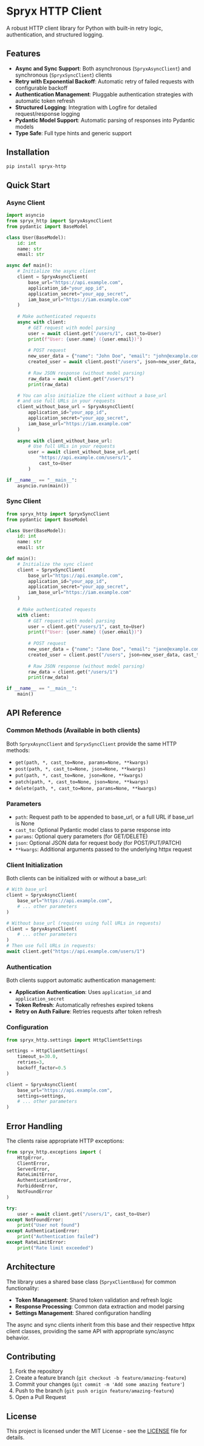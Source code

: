 # Spryx HTTP Client

A robust HTTP client library for Python with built-in retry logic, authentication, and structured logging.

## Features

- **Async and Sync Support**: Both asynchronous (`SpryxAsyncClient`) and synchronous (`SpryxSyncClient`) clients
- **Retry with Exponential Backoff**: Automatic retry of failed requests with configurable backoff
- **Authentication Management**: Pluggable authentication strategies with automatic token refresh
- **Structured Logging**: Integration with Logfire for detailed request/response logging
- **Pydantic Model Support**: Automatic parsing of responses into Pydantic models
- **Type Safe**: Full type hints and generic support

## Installation

```bash
pip install spryx-http
```

## Quick Start

### Async Client

```python
import asyncio
from spryx_http import SpryxAsyncClient
from pydantic import BaseModel

class User(BaseModel):
    id: int
    name: str
    email: str

async def main():
    # Initialize the async client
    client = SpryxAsyncClient(
        base_url="https://api.example.com",
        application_id="your_app_id",
        application_secret="your_app_secret",
        iam_base_url="https://iam.example.com"
    )
    
    # Make authenticated requests
    async with client:
        # GET request with model parsing
        user = await client.get("/users/1", cast_to=User)
        print(f"User: {user.name} ({user.email})")
        
        # POST request
        new_user_data = {"name": "John Doe", "email": "john@example.com"}
        created_user = await client.post("/users", json=new_user_data, cast_to=User)
        
        # Raw JSON response (without model parsing)
        raw_data = await client.get("/users/1")
        print(raw_data)

    # You can also initialize the client without a base_url
    # and use full URLs in your requests
    client_without_base_url = SpryxAsyncClient(
        application_id="your_app_id",
        application_secret="your_app_secret",
        iam_base_url="https://iam.example.com"
    )
    
    async with client_without_base_url:
        # Use full URLs in your requests
        user = await client_without_base_url.get(
            "https://api.example.com/users/1", 
            cast_to=User
        )

if __name__ == "__main__":
    asyncio.run(main())
```

### Sync Client

```python
from spryx_http import SpryxSyncClient
from pydantic import BaseModel

class User(BaseModel):
    id: int
    name: str
    email: str

def main():
    # Initialize the sync client
    client = SpryxSyncClient(
        base_url="https://api.example.com",
        application_id="your_app_id",
        application_secret="your_app_secret",
        iam_base_url="https://iam.example.com"
    )
    
    # Make authenticated requests
    with client:
        # GET request with model parsing
        user = client.get("/users/1", cast_to=User)
        print(f"User: {user.name} ({user.email})")
        
        # POST request
        new_user_data = {"name": "Jane Doe", "email": "jane@example.com"}
        created_user = client.post("/users", json=new_user_data, cast_to=User)
        
        # Raw JSON response (without model parsing)
        raw_data = client.get("/users/1")
        print(raw_data)

if __name__ == "__main__":
    main()
```

## API Reference

### Common Methods (Available in both clients)

Both `SpryxAsyncClient` and `SpryxSyncClient` provide the same HTTP methods:

- `get(path, *, cast_to=None, params=None, **kwargs)`
- `post(path, *, cast_to=None, json=None, **kwargs)`
- `put(path, *, cast_to=None, json=None, **kwargs)`
- `patch(path, *, cast_to=None, json=None, **kwargs)`
- `delete(path, *, cast_to=None, params=None, **kwargs)`

### Parameters

- `path`: Request path to be appended to base_url, or a full URL if base_url is None
- `cast_to`: Optional Pydantic model class to parse response into
- `params`: Optional query parameters (for GET/DELETE)
- `json`: Optional JSON data for request body (for POST/PUT/PATCH)
- `**kwargs`: Additional arguments passed to the underlying httpx request

### Client Initialization

Both clients can be initialized with or without a base_url:

```python
# With base_url
client = SpryxAsyncClient(
    base_url="https://api.example.com",
    # ... other parameters
)

# Without base_url (requires using full URLs in requests)
client = SpryxAsyncClient(
    # ... other parameters
)
# Then use full URLs in requests:
await client.get("https://api.example.com/users/1")
```

### Authentication

Both clients support automatic authentication management:

- **Application Authentication**: Uses `application_id` and `application_secret`
- **Token Refresh**: Automatically refreshes expired tokens
- **Retry on Auth Failure**: Retries requests after token refresh

### Configuration

```python
from spryx_http.settings import HttpClientSettings

settings = HttpClientSettings(
    timeout_s=30.0,
    retries=3,
    backoff_factor=0.5
)

client = SpryxAsyncClient(
    base_url="https://api.example.com",
    settings=settings,
    # ... other parameters
)
```

## Error Handling

The clients raise appropriate HTTP exceptions:

```python
from spryx_http.exceptions import (
    HttpError,
    ClientError, 
    ServerError,
    RateLimitError,
    AuthenticationError,
    ForbiddenError,
    NotFoundError
)

try:
    user = await client.get("/users/1", cast_to=User)
except NotFoundError:
    print("User not found")
except AuthenticationError:
    print("Authentication failed")
except RateLimitError:
    print("Rate limit exceeded")
```

## Architecture

The library uses a shared base class (`SpryxClientBase`) for common functionality:

- **Token Management**: Shared token validation and refresh logic
- **Response Processing**: Common data extraction and model parsing
- **Settings Management**: Shared configuration handling

The async and sync clients inherit from this base and their respective httpx client classes, providing the same API with appropriate sync/async behavior.

## Contributing

1. Fork the repository
2. Create a feature branch (`git checkout -b feature/amazing-feature`)
3. Commit your changes (`git commit -m 'Add some amazing feature'`)
4. Push to the branch (`git push origin feature/amazing-feature`)  
5. Open a Pull Request

## License

This project is licensed under the MIT License - see the [LICENSE](LICENSE) file for details. 